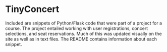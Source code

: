 # TinyConcert
Included are snippets of Python/Flask code that were part of a project for a course. The project entailed working with user registrations, concert selections, and seat reservations. Much of this was updated visually on the site as well as in text files. The README contains information about each snippet. 
